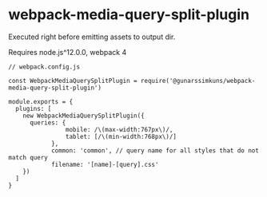 # webpack-media-query-split-plugin

Executed right before emitting assets to output dir.

Requires node.js^12.0.0, webpack 4


```
// webpack.config.js

const WebpackMediaQuerySplitPlugin = require('@gunarssimkuns/webpack-media-query-split-plugin')

module.exports = {
  plugins: [
    new WebpackMediaQuerySplitPlugin({
      queries: {
				mobile: /\(max-width:767px\)/,
				tablet: [/\(min-width:768px\)/]
			},
			common: 'common', // query name for all styles that do not match query
			filename: '[name]-[query].css'
    })
  ]
}
```
